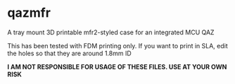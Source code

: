 # qazmfr
A tray mount 3D printable mfr2-styled case for an integrated MCU QAZ

This has been tested with FDM printing only. If you want to print in SLA, edit the holes so that they are around 1.8mm ID

**I AM NOT RESPONSIBLE FOR USAGE OF THESE FILES. USE AT YOUR OWN RISK**
